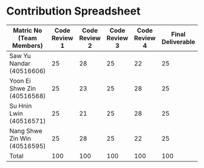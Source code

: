 # Contribution Spreadsheet


|   Matric No (Team Members)   | Code Review 1  | Code Review 2 | Code Review 3 | Code Review 4 | Final Deliverable |
|------------------------------|----------------|---------------|---------------|---------------|-------------------|
| Saw Yu Nandar (40516606)     |       25       |       28      |       25      |       22      |         25        |               
| Yoon Ei Shwe Zin (40516568)  |       25       |       23      |       25      |       28      |         25        |               
| Su Hnin Lwin (40516571)      |       25       |       21      |       25      |       28      |         25        |               
| Nang Shwe Zin Win (40516595) |       25       |       28      |       25      |       22      |         25        |
|             Total            |      100       |      100      |      100      |      100      |        100        |
